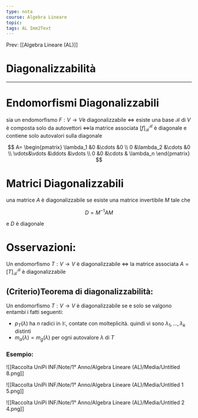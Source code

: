 ```yaml
---
type: nota
course: Algebra Lineare
topic: 
tags: AL Imm2Text 
---
```


Prev: [[Algebra Lineare (AL)]]

# Diagonalizzabilità
---

# Endomorfismi Diagonalizzabili

sia un endomorfismo $F:V \rightarrow  V$è diagonalizzabile $\iff$ esiste una base $\mathcal{B}$ di $V$ è composta solo da autovettori $\iff$la matrice associata $[f]^\mathcal{B}_\mathcal{B}$ è diagonale e contiene solo autovalori sulla diagonale

$$
A=
\begin{pmatrix}
\lambda_1 &0 &\cdots &0 \\
0 &\lambda_2 &\cdots &0 \\
\vdots&\vdots &\ddots &\vdots \\
0 &0 &\cdots & \lambda_n
\end{pmatrix}
$$

# Matrici Diagonalizzabili

una matrice $A$ è diagonalizzabile se esiste una matrice invertibile $M$ tale che

$$
D = M^{-1}AM
$$

e $D$  è diagonale

# Osservazioni:

Un endomorfismo $T : V \rightarrow V$ è diagonalizzabile $\iff$ la matrice associata $A = [T]^\mathcal{B}_\mathcal{B}$ è diagonalizzabile

## (Criterio)Teorema di diagonalizzabilità:

Un endomorfismo $T : V \rightarrow V$ è diagonalizzabile se e solo se valgono entambi i fatti seguenti:

- $p_T (\lambda)$ ha $n$ radici in $\mathbb{K}$, contate con molteplicità. quindi vi sono $\lambda_1,\dots, \lambda_k$ distinti
- $m_a(\lambda) = m_g(\lambda)$ per ogni autovalore $\lambda$ di $T$

### Esempio:

![[Raccolta UniPi INF/Note/1° Anno/Algebra Lineare (AL)/Media/Untitled 8.png]]

![[Raccolta UniPi INF/Note/1° Anno/Algebra Lineare (AL)/Media/Untitled 1 5.png]]

![[Raccolta UniPi INF/Note/1° Anno/Algebra Lineare (AL)/Media/Untitled 2 4.png]]

